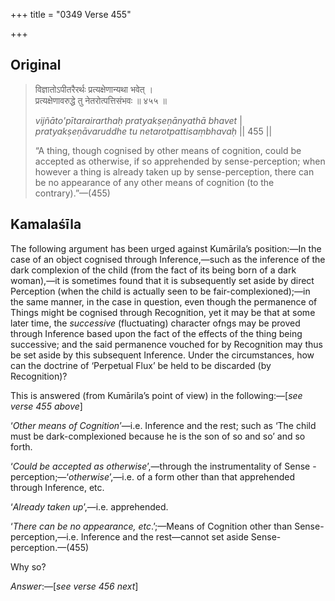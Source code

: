 +++
title = "0349 Verse 455"

+++
## Original 
>
> विज्ञातोऽपीतरैरर्थः प्रत्यक्षेणान्यथा भवेत् ।  
> प्रत्यक्षेणावरुद्धे तु नेतरोत्पत्तिसंभवः ॥ ४५५ ॥ 
>
> *vijñāto'pītarairarthaḥ pratyakṣeṇānyathā bhavet* \|  
> *pratyakṣeṇāvaruddhe tu netarotpattisaṃbhavaḥ* \|\| 455 \|\| 
>
> “A thing, though cognised by other means of cognition, could be accepted as otherwise, if so apprehended by sense-perception; when however a thing is already taken up by sense-perception, there can be no appearance of any other means of cognition (to the contrary).”—(455)



## Kamalaśīla

The following argument has been urged against Kumārila’s position:—In the case of an object cognised through Inference,—such as the inference of the dark complexion of the child (from the fact of its being born of a dark woman),—it is sometimes found that it is subsequently set aside by direct Perception (when the child is actually seen to be fair-complexioned);—in the same manner, in the case in question, even though the permanence of Things might be cognised through Recognition, yet it may be that at some later time, the *successive* (fluctuating) character ofngs may be proved through Inference based upon the fact of the effects of the thing being successive; and the said permanence vouched for by Recognition may thus be set aside by this subsequent Inference. Under the circumstances, how can the doctrine of ‘Perpetual Flux’ be held to be discarded (by Recognition)?

This is answered (from Kumārila’s point of view) in the following:—[*see verse 455 above*]

‘*Other means of Cognition*’—i.e. Inference and the rest; such as ‘The child must be dark-complexioned because he is the son of so and so’ and so forth.

‘*Could be accepted as otherwise*’,—through the instrumentality of Sense -perception;—‘*otherwise*’,—i.e. of a form other than that apprehended through Inference, etc.

‘*Already taken up*’,—i.e. apprehended.

‘*There can be no appearance, etc*.’;—Means of Cognition other than Sense-perception,—i.e. Inference and the rest—cannot set aside Sense-perception.—(455)

Why so?

*Answer*:—[*see verse 456 next*]


